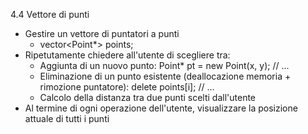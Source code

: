 4.4 Vettore di punti

* Gestire un vettore di puntatori a punti
  * vector<Point*> points;
* Ripetutamente chiedere all'utente di scegliere tra:
  * Aggiunta di un nuovo punto: Point* pt = new Point(x, y); // ...
  * Eliminazione di un punto esistente (deallocazione memoria + rimozione puntatore): delete points[i]; // ...
  * Calcolo della distanza tra due punti scelti dall'utente
* Al termine di ogni operazione dell'utente, visualizzare la posizione attuale di tutti i punti
